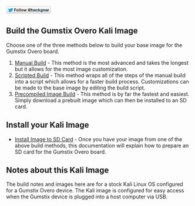 [![Follow Hackgnar](../static/twitter_hackgnar.png)](https://twitter.com/hackgnar)

## Build the Gumstix Overo Kali Image
Choose one of the three methods below to build your base image for the Gumstix Overo board.

1. [Manual Build](build_manually.md) - This method is the most advanced and takes the longest but it allows for the most image customization.
2. [Scripted Build](build_scripted.md) - This method wraps all of the steps of the manual build into a script which allows for a faster build process.  Customizations can be made to the base image by editing the build script.
3. [Precompiled Image Build](build_precompiled_image.md) - This method is by far the fastest and easiest.  Simply download a prebuilt image which can then be installed to an SD card.

## Install your Kali Image
* [Install Image to SD Card](install_image.md) - Once you have your image from one of the above build methods, this documentation will explain how to prepare an SD card for the Gumstix Overo board.

## Notes about this Kali Image
The build notes and images here are for a stock Kali Linux OS configured for a Gumstix Overo device.  The Kali image is configured for easy access when the Gumstix device is plugged into a host computer via USB.
